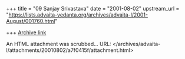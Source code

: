 +++
title = "09 Sanjay Srivastava"
date = "2001-08-02"
upstream_url = "https://lists.advaita-vedanta.org/archives/advaita-l/2001-August/001760.html"

+++
[Archive link](https://lists.advaita-vedanta.org/archives/advaita-l/2001-August/001760.html)

An HTML attachment was scrubbed...
URL: </archives/advaita-l/attachments/20010802/a7f0415f/attachment.html>
